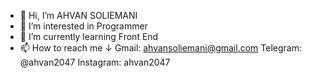- 👋 Hi, I’m AHVAN SOLIEMANI
- 👀 I’m interested in Programmer
- 🌱 I’m currently learning Front End
- 📫 How to reach me ↓
Gmail: ahvansoliemani@gmail.com
Telegram: @ahvan2047
Instagram: ahvan2047

<!---
AHVANSOLIEMANI/AHVANSOLIEMANI is a ✨ special ✨ repository because its `README.md` (this file) appears on your GitHub profile.
You can click the Preview link to take a look at your changes.
--->
